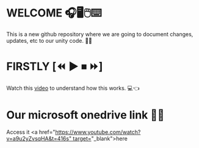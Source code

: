 # WELCOME 🎧🖥🖱⌨
This is a new github repository where we are going to document changes, updates, etc to our unity code. 🎊🎊

# FIRSTLY [⏪ ▶ ⏹ ⏩]
Watch this <a href="https://www.youtube.com/watch?v=a9u2yZvsqHA&t=416s" target="_blank">video</a> to understand how this works. 💻👈

# Our microsoft onedrive link 📃📂
Access it <a href="[https://www.youtube.com/watch?v=a9u2yZvsqHA&t=416s" target=](https://arizonastateu-my.sharepoint.com/personal/jjschoep_asurite_asu_edu/_layouts/15/onedrive.aspx?id=%2Fpersonal%2Fjjschoep_asurite_asu_edu%2FDocuments%2FEPICS%20Master%20Folder%2FEPICS%20Team%20Folder%2FFSE100%20AR%20VR%20Activity%20Tuesday%2FFall%202025&e=5%3A19050c11265041d7968dc4ee245dd374&sharingv2=true&fromShare=true&at=9&CID=8f2e65fb-f674-45fe-bd59-453fe840b4d7&FolderCTID=0x0120003F44B5D31DC08C4293E5244D4940CF07&view=0)"_blank">here</a> 
